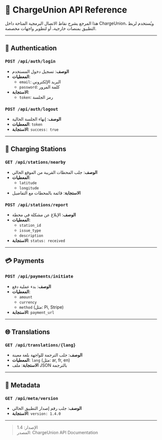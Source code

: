 # 🔌 ChargeUnion API Reference

هذا المرجع يشرح نقاط الاتصال البرمجية المتاحة داخل ChargeUnion، ويُستخدم لربط التطبيق بمنصات خارجية، أو لتطوير واجهات مخصصة.

---

## 🧾 Authentication

### `POST /api/auth/login`
- **الوصف**: تسجيل دخول المستخدم
- **المعطيات**:
  - `email`: البريد الإلكتروني
  - `password`: كلمة المرور
- **الاستجابة**:
  - `token`: رمز الجلسة

### `POST /api/auth/logout`
- **الوصف**: إنهاء الجلسة الحالية
- **المعطيات**: `token`
- **الاستجابة**: `success: true`

---

## 📍 Charging Stations

### `GET /api/stations/nearby`
- **الوصف**: جلب المحطات القريبة من الموقع الحالي
- **المعطيات**:
  - `latitude`
  - `longitude`
- **الاستجابة**: قائمة بالمحطات مع التفاصيل

### `POST /api/stations/report`
- **الوصف**: الإبلاغ عن مشكلة في محطة
- **المعطيات**:
  - `station_id`
  - `issue_type`
  - `description`
- **الاستجابة**: `status: received`

---

## 💳 Payments

### `POST /api/payments/initiate`
- **الوصف**: بدء عملية دفع
- **المعطيات**:
  - `amount`
  - `currency`
  - `method` (مثل: Pi, Stripe)
- **الاستجابة**: `payment_url`

---

## 🌐 Translations

### `GET /api/translations/{lang}`
- **الوصف**: جلب الترجمة للواجهة بلغة معينة
- **المعطيات**: `lang` (مثل: ar, fr, en)
- **الاستجابة**: ملف JSON بالترجمة

---

## 🧭 Metadata

### `GET /api/meta/version`
- **الوصف**: جلب رقم إصدار التطبيق الحالي
- **الاستجابة**: `version: 1.4.0`

---

> الإصدار: 1.4  
> المصدر: ChargeUnion API Documentation
